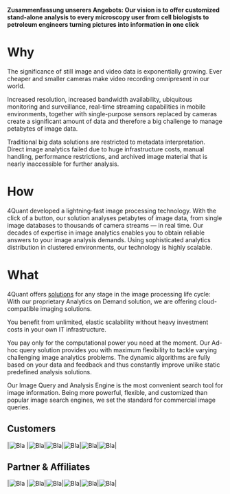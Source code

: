 **Zusammenfassung unserers Angebots: Our vision is to offer customized stand-alone analysis to every microscopy user from cell biologists to petroleum engineers turning pictures into information in one click**

# Why

The significance of still image and video data is exponentially growing. Ever cheaper and smaller cameras make video recording omnipresent in our world.

Increased resolution, increased bandwidth availability, ubiquitous monitoring and surveillance, real-time streaming capabilities in mobile environments, together with single-purpose sensors replaced by cameras create a significant amount of data and therefore a big challenge to manage petabytes of image data.

Traditional big data solutions are restricted to metadata interpretation. Direct image analytics failed due to huge infrastructure costs, manual handling, performance restrictions, and archived image material that is nearly inaccessible for further analysis. 

# How

4Quant developed a lightning-fast image processing technology.
With the click of a button, our solution analyses petabytes of image data, from single image databases to thousands of camera streams — in real time.
Our decades of expertise in image analytics enables you to obtain reliable answers to your image analysis demands. Using sophisticated analytics distribution in clustered environments, our technology is highly scalable. 

# What

4Quant offers [solutions](solutions.html) for any stage in the image processing life cycle: With our proprietary Analytics on Demand solution, we are offering cloud-compatible imaging solutions.

You benefit from unlimited, elastic scalability without heavy investment costs in your own IT infrastructure.

You pay only for the computational power you need at the moment. Our Ad-hoc query solution provides you with maximum flexibility to tackle varying challenging image analytics problems. The dynamic algorithms are fully based on your data and feedback and thus constantly improve unlike static predefined analysis solutions.

Our Image Query and Analysis Engine is the most convenient search tool for image information. Being more powerful, flexible, and customized than popular image search engines, we set the standard for commercial image queries. 

## Customers

|![Bla](https://placeholdit.imgix.net/~text?txtsize=33&w=150&h=150)	|![Bla](https://placeholdit.imgix.net/~text?txtsize=33&w=150&h=150)|![Bla](https://placeholdit.imgix.net/~text?txtsize=33&w=150&h=150)|![Bla](https://placeholdit.imgix.net/~text?txtsize=33&w=150&h=150)|![Bla](https://placeholdit.imgix.net/~text?txtsize=33&w=150&h=150)|![Bla](https://placeholdit.imgix.net/~text?txtsize=33&w=150&h=150)|

## Partner & Affiliates

|![Bla](http://ibfait.github.io/eth-spin-off.png)	|![Bla](https://placeholdit.imgix.net/~text?txtsize=33&w=150&h=150)|![Bla](https://placeholdit.imgix.net/~text?txtsize=33&w=150&h=150)|![Bla](https://placeholdit.imgix.net/~text?txtsize=33&w=150&h=150)|![Bla](https://placeholdit.imgix.net/~text?txtsize=33&w=150&h=150)|![Bla](https://placeholdit.imgix.net/~text?txtsize=33&w=150&h=150)|
